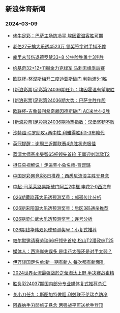 ## 新浪体育新闻 
### 2024-03-09

+ [佬牛足彩：巴萨主场防冷平 埃因霍温客胜可期](https://sports.sina.com.cn/l/2024-03-08/doc-inamqmiu2444695.shtml)

+ [老伯27元擒大乐透4523万 领奖签字时手抖不停](https://sports.sina.com.cn/l/2024-03-08/doc-inamqezq6928080.shtml)

+ [库里末节伤退德罗赞33+8 公牛险胜勇士3连胜](https://sports.sina.com.cn/basketball/nba/2024-03-08/doc-inamqvxr9024331.shtml)

+ [约基奇32+12+11掘金力克绿军 马刺无缘季后赛](https://sports.sina.com.cn/basketball/nba/2024-03-08/doc-inamqvxn7990037.shtml)

+ [欧联杯-努涅斯梅开二度迪亚斯破门 利物浦5-1胜](https://sports.sina.com.cn/g/pl/2024-03-08/doc-inamqezw2528559.shtml)

+ [[新浪彩票]足彩第24036期任九：埃因霍温有望取胜](https://sports.sina.com.cn/l/2024-03-08/doc-inamqezw2529224.shtml)

+ [[新浪彩票]足彩第24036期大势：巴萨主胜作胆](https://sports.sina.com.cn/l/2024-03-08/doc-inamqezw2529028.shtml)

+ [欧联杯-吉鲁普利希奇赖因德斯破门 AC米兰4-2胜](https://sports.sina.com.cn/g/seriea/2024-03-08/doc-inamqezx9308047.shtml)

+ [[新浪彩票]足彩第24036期冷热指数：汉堡坚韧不败](https://sports.sina.com.cn/l/2024-03-08/doc-inamqezq6932992.shtml)

+ [沙特超-C罗助攻+两中柱 利雅得胜利1-3布赖代](https://sports.sina.com.cn/global/others/2024-03-08/doc-inamqezx9303690.shtml)

+ [英冠提醒：谢周三近期联赛4连胜状态极佳](https://sports.sina.com.cn/l/2024-03-08/doc-inamqvxq2248653.shtml)

+ [蓝湾大师赛李旻智65杆领先首轮 王馨迎刘瑞欣T2](https://sports.sina.com.cn/golf/lpga/2024-03-08/doc-inamqmis8162711.shtml)

+ [担任央视解说！走进弈小象名师-贾罡璐](https://sports.sina.com.cn/go/2024-03-08/doc-inamqmis8184872.shtml)

+ [中国足彩网竞彩8日推荐：西悉尼流浪主胜无悬念](https://sports.sina.com.cn/l/2024-03-08/doc-inamqvxr9025480.shtml)

+ [中超-马莱莱路易斯破门阿兰2中框 申花2-0西海岸](https://sports.sina.com.cn/china/j/2024-03-08/doc-inamrnve7743188.shtml)

+ [026期黄晓菲大乐透预测奖号：邻孤传比分析](https://sports.sina.com.cn/l/2024-03-08/doc-inamqvxq2267280.shtml)

+ [026期宋阳国大乐透预测奖号：后区3码通杀推荐](https://sports.sina.com.cn/l/2024-03-08/doc-inamqvxq2265583.shtml)

+ [026期梁仁武大乐透预测奖号：连号分析](https://sports.sina.com.cn/l/2024-03-08/doc-inamqvxq2266995.shtml)

+ [026期钱华伟双色球预测奖号：小复式推荐](https://sports.sina.com.cn/l/2024-03-08/doc-inamqvxr9039411.shtml)

+ [帕尔默邀请赛劳瑞66杆领先首轮 松山T2潘政琮T25](https://sports.sina.com.cn/golf/pgatour/2024-03-08/doc-inamqmis8162219.shtml)

+ [媒体人：西海岸失误多 是申花太强还是对手太弱？](https://sports.sina.com.cn/china/j/2024-03-08/doc-inamrtck6944051.shtml)

+ [伊万谈国足名单:新一期有新人 每次都有新面孔](https://sports.sina.com.cn/china/2024-03-08/doc-inamqrrs2355068.shtml)

+ [2024世界女流最强战於之莹淘汰上野 半决赛战崔精](https://sports.sina.com.cn/go/2024-03-08/doc-inamrafs7262471.shtml)

+ [胜负彩24037期国内部分专业媒体复式推荐总汇](https://sports.sina.com.cn/l/2024-03-08/doc-inamqrrs2338928.shtml)

+ [关小刀任九：斯图加特做胆 利兹联不伦瑞克防冷](https://sports.sina.com.cn/l/2024-03-08/doc-inamrafn2180053.shtml)

+ [阿森纳手刃弱旅无悬念 两强战平可送枪手登顶](https://sports.sina.com.cn/l/2024-03-09/doc-inamqrrq8088149.shtml)


